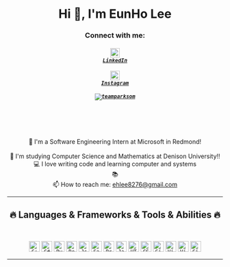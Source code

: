 
<h1 align="center">Hi 👋, I'm EunHo Lee</h1>
<!-- <h1 align="center">
  <a href="https://git.io/typing-svg">
    <img src="https://readme-typing-svg.herokuapp.com/?lines=Hello,+There!+👋;This+is+EunHoLee.;Nice+to+meet+you!&center=true&size=30">
  </a>
</h1> -->

<h3 align="center">Connect with me:</h3>
<h5 align="center">
  
  <code><a href="https://www.linkedin.com/in/eunho-lee-0711a8248/" title="LinkedIn Profile"><img width="22" src="https://github.com/zumrudu-anka/zumrudu-anka/blob/master/images/linkedin.svg"> LinkedIn</a></code>
  <br>
  <br>
<code><a href="https://www.instagram.com/" title="Instagram Profile"><img width="22" src="https://github.com/zumrudu-anka/zumrudu-anka/blob/master/images/instagram.svg"> Instagram</a></code>
<br>
<br>
<code><a href="https://www.kaggle.com/advanceduno" target="blank"><img align="center" src="https://raw.githubusercontent.com/rahuldkjain/github-profile-readme-generator/master/src/images/icons/Social/kaggle.svg" alt="teamparksom"  /></a></code>

</h5>

<br>
<p align="center">
  
  <br>
  <br>
  🔬 I'm a Software Engineering Intern at Microsoft in Redmond!
  <br>
  <br>
  🔬 I'm studying Computer Science and Mathematics at Denison University!!
  <br>
  💻 I love writing code and learning computer and systems
  <br>
  📚 
  <br>
  📫 How to reach me: <a href="mailto: ehlee8276@gmail.com">ehlee8276@gmail.com</a>
</p>

<hr>
<h2 align="center">🔥 Languages & Frameworks & Tools & Abilities 🔥</h2>
<br>



<p align="center">
  <code><img title="C++" height="25" src="https://github.com/zumrudu-anka/zumrudu-anka/blob/master/images/cpp.svg"></code>
  <code><img title="C#" height="25" src="https://github.com/zumrudu-anka/zumrudu-anka/blob/master/images/cSharp.svg"></code>
  <code><img title="Python" height="25" src="https://github.com/zumrudu-anka/zumrudu-anka/blob/master/images/python-original.svg"></code>
  <code><img title="React" height="25" src="https://github.com/zumrudu-anka/zumrudu-anka/blob/master/images/react-original.svg"></code>
  <code><img title="Json" height="25" src="https://github.com/zumrudu-anka/zumrudu-anka/blob/master/images/json.svg"></code>
  <code><img title="Saas" height="25" src="https://github.com/zumrudu-anka/zumrudu-anka/blob/master/images/sass.svg"></code>
  <code><img title="Problem Solving" height="25" src="https://github.com/zumrudu-anka/zumrudu-anka/blob/master/images/problemSolving.png"></code>
  <code><img title="Javascript" height="25" src="https://github.com/zumrudu-anka/zumrudu-anka/blob/master/images/javascript.svg"></code>
  <code><img title="HTML5" height="25" src="https://github.com/zumrudu-anka/zumrudu-anka/blob/master/images/html5.svg"></code>
  <code><img title="CSS" height="25" src="https://github.com/zumrudu-anka/zumrudu-anka/blob/master/images/css.svg"></code>
  <code><img title="Git" height="25" src="https://github.com/zumrudu-anka/zumrudu-anka/blob/master/images/git-original.svg"></code>
  <code><img title="Visual Studio Code" height="25" src="https://github.com/zumrudu-anka/zumrudu-anka/blob/master/images/vscode.png"></code>
  <code><img title="Visual Studio" height="25" src="https://github.com/zumrudu-anka/zumrudu-anka/blob/master/images/visualstudio.png"></code>
  <code><img title="GitHub" height="25" src="https://github.com/zumrudu-anka/zumrudu-anka/blob/master/images/github.svg"></code>
</p>

<hr>

<!--  ![Top Langs](https://github-readme-stats.vercel.app/api/top-langs/?username=AdvancedUno&hide_progress=true)
